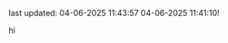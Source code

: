 last updated: <!-- {{updated}} --> 04-06-2025 11:43:57 04-06-2025 11:41:10!

<!--
{{#with (user "hello")}}
{{name}}
{{/with}}
-->
 hi
